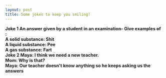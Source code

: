 ```yaml
---
layout: post
title: Some jokes to keep you smiling!
---
```

<b> Joke 1 <b/>
An answer given by a student in an examination-
<b> Give examples of : <br/>
 A solid substance: </b>   Shit
<b> <br/>
 A liquid substance: </b>   Pee
<b><br/>
 A gas substance: </b>   Fart
 <br/>
 <b> Joke 2 <b/>
 <b>Maya:<b/> I think we need a new teacher.<br/>
 <b>Mom:<b/> Why is that? <br/>
 <b>Maya:<b/> Our teacher doesn't know anything so he keeps asking us the answers<br/>

